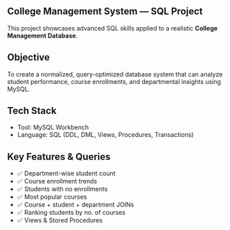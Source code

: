 ## College Management System — SQL Project

This project showcases advanced SQL skills applied to a realistic **College Management Database**.

## Objective

To create a normalized, query-optimized database system that can analyze student performance, course enrollments, and departmental insights using MySQL.

## Tech Stack

- Tool: MySQL Workbench
- Language: SQL (DDL, DML, Views, Procedures, Transactions)

## Key Features & Queries

- ✅ Department-wise student count  
- ✅ Course enrollment trends  
- ✅ Students with no enrollments  
- ✅ Most popular courses  
- ✅ Course + student + department JOINs  
- ✅ Ranking students by no. of courses  
- ✅ Views & Stored Procedures  
  
